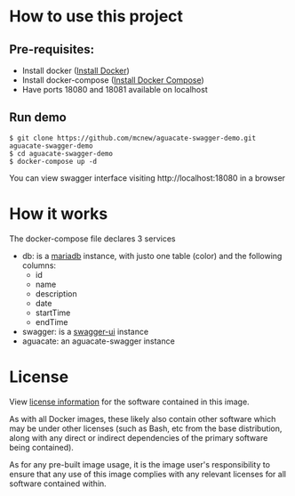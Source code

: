# How to use this project

## Pre-requisites:
- Install docker ([Install Docker](https://docs.docker.com/install/))
- Install docker-compose ([Install Docker Compose](https://docs.docker.com/compose/install))
- Have ports 18080 and 18081 available on localhost

## Run demo
```shell
$ git clone https://github.com/mcnew/aguacate-swagger-demo.git aguacate-swagger-demo
$ cd aguacate-swagger-demo
$ docker-compose up -d
```

You can view swagger interface visiting http://localhost:18080 in a browser

# How it works
The docker-compose file declares 3 services

- db: is a [mariadb](https://hub.docker.com/_/mariadb) instance, with justo one table (color) and the following columns:
  * id
  * name
  * description
  * date
  * startTime
  * endTime
- swagger: is a [swagger-ui](https://hub.docker.com/r/swaggerapi/swagger-ui/) instance
- aguacate: an aguacate-swagger instance

# License
View [license information](https://www.apache.org/licenses/LICENSE-2.0) for the software contained in this image.

As with all Docker images, these likely also contain other software which may be under other licenses (such as Bash, etc from the base distribution, along with any direct or indirect dependencies of the primary software being contained).

As for any pre-built image usage, it is the image user's responsibility to ensure that any use of this image complies with any relevant licenses for all software contained within.
